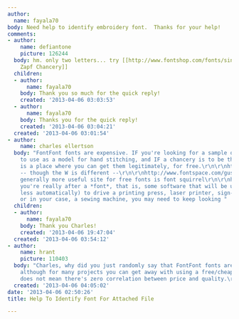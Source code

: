 ```yaml
---
author:
  name: fayala70
body: Need help to identify embroidery font.  Thanks for your help!
comments:
- author:
    name: defiantone
    picture: 126244
  body: hm. only two letters... try [[http://www.fontshop.com/fonts/singles/elsnerflake/itc_zapf_chancery_medium_ot/|ITC
    Zapf Chancery]]
  children:
  - author:
      name: fayala70
    body: Thank you so much for the quick reply!
    created: '2013-04-06 03:03:53'
  - author:
      name: fayala70
    body: Thanks you for the quick reply!
    created: '2013-04-06 03:04:21'
  created: '2013-04-06 03:01:54'
- author:
    name: charles ellertson
  body: "FontFont fonts are expensive. IF you're looking for a sample of a *typeface*
    to use as a model for hand stitching, and IF a chancery is to be that model, here
    is a place where you can get them legitimately, for free.\r\n\r\nhttp://www.fontspace.com/category/chancery\r\n\r\nparticularly
    -- though the W is different --\r\n\r\nhttp://www.fontspace.com/gust-e-foundry/texgyrechorus\r\n\r\nA
    generally more useful site for free fonts is font squirrel\r\n\r\nhttp://www.fontsquirrel.com/fonts/list/category/Calligraphic\r\n\r\nIf
    you're really after a *font*, that is, some software that will be used (more or
    less automatically) to drive a printing press, laser printer, sign-painting machine,
    or in your case, a sewing machine, you may need to keep looking "
  children:
  - author:
      name: fayala70
    body: Thank you Charles!
    created: '2013-04-06 19:47:04'
  created: '2013-04-06 03:54:12'
- author:
    name: hrant
    picture: 110403
  body: "Charles, why did you just randomly say that FontFont fonts are expensive?\r\n\r\nBTW,
    although for many projects you can get away with using a free/cheap font, that
    does not mean there's zero correlation between price and quality.\r\n\r\nhhp\r\n"
  created: '2013-04-06 04:05:02'
date: '2013-04-06 02:50:26'
title: Help To Identify Font For Attached File

---
```

